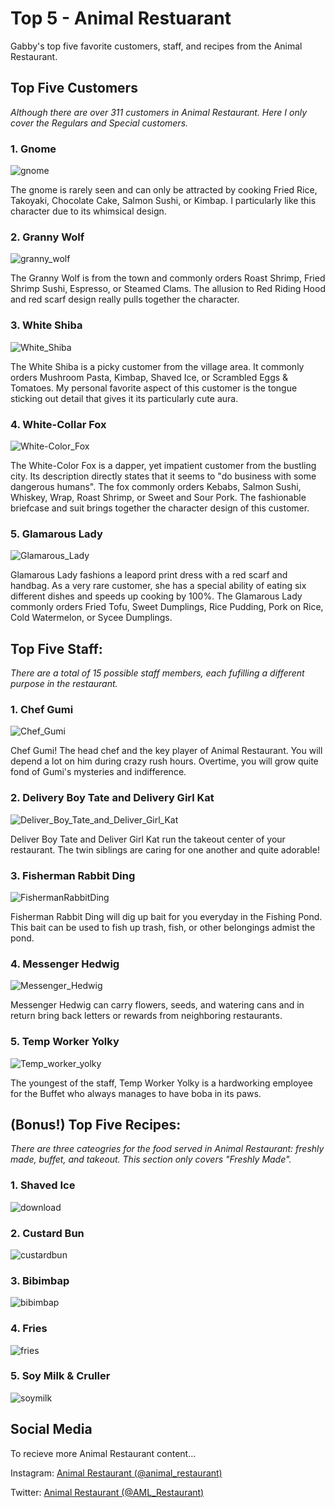 # Top 5 - Animal Restuarant 
Gabby's top five favorite customers, staff, and recipes from the Animal Restaurant.

## Top Five Customers
_Although there are over 311 customers in Animal Restaurant. Here I only cover the Regulars and Special customers._

### 1. Gnome

![gnome](Gnome.webp "Gnome - Animal Restaurant")

The gnome is rarely seen and can only be attracted by cooking Fried Rice, Takoyaki, Chocolate Cake, Salmon Sushi, or Kimbap. I particularly like this character due to its whimsical design. 

### 2. Granny Wolf

![granny_wolf](images.jpg "Granny Wolf")

The Granny Wolf is from the town and commonly orders Roast Shrimp, Fried Shrimp Sushi, Espresso, or Steamed Clams. The allusion to Red Riding Hood and red scarf design really pulls together the character. 

### 3. White Shiba

![White_Shiba](imagesshiba.jpg "White Shiba")

The White Shiba is a picky customer from the village area. It commonly orders Mushroom Pasta, Kimbap, Shaved Ice, or Scrambled Eggs & Tomatoes. My personal favorite aspect of this customer is the tongue sticking out detail that gives it its particularly cute aura. 

### 4. White-Collar Fox

![White-Color_Fox](whitecollarfox.png "White-Collar Fox")

The White-Color Fox is a dapper, yet impatient customer from the bustling city. Its description directly states that it seems to "do business with some dangerous humans". The fox commonly orders Kebabs, Salmon Sushi, Whiskey, Wrap, Roast Shrimp, or Sweet and Sour Pork. The fashionable briefcase and suit brings together the character design of this customer. 

### 5. Glamarous Lady

![Glamarous_Lady](glamarouslady.jpg "Glamarous Lady")

Glamarous Lady fashions a leapord print dress with a red scarf and handbag. As a very rare customer, she has a special ability of eating six different dishes and speeds up cooking by 100%. The Glamarous Lady commonly orders Fried Tofu, Sweet Dumplings, Rice Pudding, Pork on Rice, Cold Watermelon, or Sycee Dumplings.

## Top Five Staff:
_There are a total of 15 possible staff members, each fufilling a different purpose in the restaurant._

### 1. Chef Gumi

![Chef_Gumi](chefgumi.jpg "Chef Gumi")

Chef Gumi! The head chef and the key player of Animal Restaurant. You will depend a lot on him during crazy rush hours. Overtime, you will grow quite fond of Gumi's mysteries and indifference.

### 2. Delivery Boy Tate and Delivery Girl Kat

![Deliver_Boy_Tate_and_Deliver_Girl_Kat](57dnlcsuxwi61.webp "Deliver Boy Tate and Deliver Girl Kat")

Deliver Boy Tate and Deliver Girl Kat run the takeout center of your restaurant. The twin siblings are caring for one another and quite adorable!

### 3. Fisherman Rabbit Ding

![FishermanRabbitDing](frd.jpg "Fisherman Rabbit Ding")

Fisherman Rabbit Ding will dig up bait for you everyday in the Fishing Pond. This bait can be used to fish up trash, fish, or other belongings admist the pond. 

### 4. Messenger Hedwig

![Messenger_Hedwig](mh.jpg "Messenger Hedwig")

Messenger Hedwig can carry flowers, seeds, and watering cans and in return bring back letters or rewards from neighboring restaurants.

### 5. Temp Worker Yolky

![Temp_worker_yolky](tw.jpg "Temp Worker Yolky")

The youngest of the staff, Temp Worker Yolky is a hardworking employee for the Buffet who always manages to have boba in its paws.

## (Bonus!) Top Five Recipes:
_There are three cateogries for the food served in Animal Restaurant: freshly made, buffet, and takeout. This section only covers "Freshly Made"._

### 1. Shaved Ice
![download](https://user-images.githubusercontent.com/114519107/193739294-794c23ac-f9d6-47ad-85a9-fe37049beb79.png)

### 2. Custard Bun
![custardbun](custardbun.webp "Custard Bun")

### 3. Bibimbap
![bibimbap](Bibimbap.webp "Bibimbap")

### 4. Fries
![fries](Fries.webp)

### 5. Soy Milk & Cruller
![soymilk](soymilk.webp "Soy Milk & Cruller")

## Social Media
To recieve more Animal Restaurant content...

Instagram: [Animal Restaurant (@animal_restaurant)](https://www.instagram.com/animal_restaurant/?hl=en)

Twitter: [Animal Restaurant (@AML_Restaurant)](https://twitter.com/AML_Restaurant?ref_src=twsrc%5Egoogle%7Ctwcamp%5Eserp%7Ctwgr%5Eauthor)


